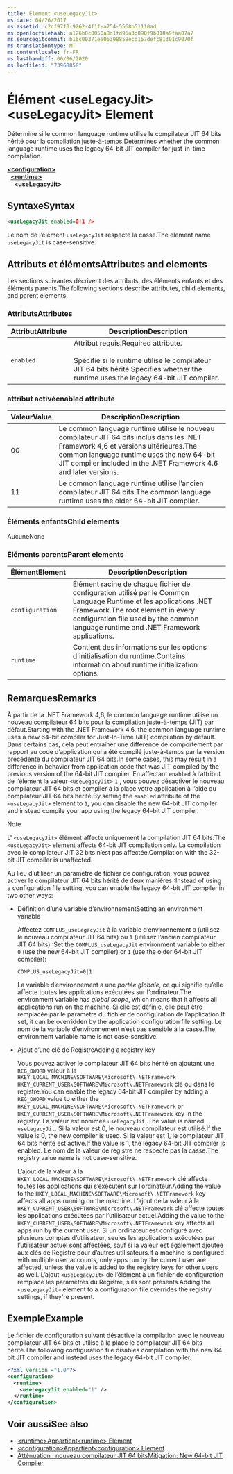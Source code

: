 ```yaml
---
title: Élément <useLegacyJit>
ms.date: 04/26/2017
ms.assetid: c2cf97f0-9262-4f1f-a754-5568b51110ad
ms.openlocfilehash: a126b8c0050a8d1fd96a3d090f9b018a9faa07a7
ms.sourcegitcommit: b16c00371ea06398859ecd157defc81301c9070f
ms.translationtype: MT
ms.contentlocale: fr-FR
ms.lasthandoff: 06/06/2020
ms.locfileid: "73968858"
---
```

# <a name="uselegacyjit-element"></a><span data-ttu-id="32c52-102">Élément \<useLegacyJit></span><span class="sxs-lookup"><span data-stu-id="32c52-102">\<useLegacyJit> Element</span></span>

<span data-ttu-id="32c52-103">Détermine si le common language runtime utilise le compilateur JIT 64 bits hérité pour la compilation juste-à-temps.</span><span class="sxs-lookup"><span data-stu-id="32c52-103">Determines whether the common language runtime uses the legacy 64-bit JIT compiler for just-in-time compilation.</span></span>  
  
[**\<configuration>**](../configuration-element.md)\
&nbsp;&nbsp;[**\<runtime>**](runtime-element.md)\
&nbsp;&nbsp;&nbsp;&nbsp;**\<useLegacyJit>**  
  
## <a name="syntax"></a><span data-ttu-id="32c52-104">Syntaxe</span><span class="sxs-lookup"><span data-stu-id="32c52-104">Syntax</span></span>  
  
```xml
<useLegacyJit enabled=0|1 />
```

<span data-ttu-id="32c52-105">Le nom de l’élément `useLegacyJit` respecte la casse.</span><span class="sxs-lookup"><span data-stu-id="32c52-105">The element name `useLegacyJit` is case-sensitive.</span></span>
  
## <a name="attributes-and-elements"></a><span data-ttu-id="32c52-106">Attributs et éléments</span><span class="sxs-lookup"><span data-stu-id="32c52-106">Attributes and elements</span></span>

<span data-ttu-id="32c52-107">Les sections suivantes décrivent des attributs, des éléments enfants et des éléments parents.</span><span class="sxs-lookup"><span data-stu-id="32c52-107">The following sections describe attributes, child elements, and parent elements.</span></span>  
  
### <a name="attributes"></a><span data-ttu-id="32c52-108">Attributs</span><span class="sxs-lookup"><span data-stu-id="32c52-108">Attributes</span></span>  
  
| <span data-ttu-id="32c52-109">Attribut</span><span class="sxs-lookup"><span data-stu-id="32c52-109">Attribute</span></span> | <span data-ttu-id="32c52-110">Description</span><span class="sxs-lookup"><span data-stu-id="32c52-110">Description</span></span>                                                                                   |  
| --------- | --------------------------------------------------------------------------------------------- |  
| `enabled` | <span data-ttu-id="32c52-111">Attribut requis.</span><span class="sxs-lookup"><span data-stu-id="32c52-111">Required attribute.</span></span><br><br><span data-ttu-id="32c52-112">Spécifie si le runtime utilise le compilateur JIT 64 bits hérité.</span><span class="sxs-lookup"><span data-stu-id="32c52-112">Specifies whether the runtime uses the legacy 64-bit JIT compiler.</span></span> |  
  
### <a name="enabled-attribute"></a><span data-ttu-id="32c52-113">attribut activé</span><span class="sxs-lookup"><span data-stu-id="32c52-113">enabled attribute</span></span>  
  
| <span data-ttu-id="32c52-114">Valeur</span><span class="sxs-lookup"><span data-stu-id="32c52-114">Value</span></span> | <span data-ttu-id="32c52-115">Description</span><span class="sxs-lookup"><span data-stu-id="32c52-115">Description</span></span>                                                                                                         |  
| ----- | ------------------------------------------------------------------------------------------------------------------- |  
| <span data-ttu-id="32c52-116">0</span><span class="sxs-lookup"><span data-stu-id="32c52-116">0</span></span>     | <span data-ttu-id="32c52-117">Le common language runtime utilise le nouveau compilateur JIT 64 bits inclus dans les .NET Framework 4,6 et versions ultérieures.</span><span class="sxs-lookup"><span data-stu-id="32c52-117">The common language runtime uses the new 64-bit JIT compiler included in the .NET Framework 4.6 and later versions.</span></span> |  
| <span data-ttu-id="32c52-118">1</span><span class="sxs-lookup"><span data-stu-id="32c52-118">1</span></span>     | <span data-ttu-id="32c52-119">Le common language runtime utilise l’ancien compilateur JIT 64 bits.</span><span class="sxs-lookup"><span data-stu-id="32c52-119">The common language runtime uses the older 64-bit JIT compiler.</span></span>                                                     |  
  
### <a name="child-elements"></a><span data-ttu-id="32c52-120">Éléments enfants</span><span class="sxs-lookup"><span data-stu-id="32c52-120">Child elements</span></span>

<span data-ttu-id="32c52-121">Aucune</span><span class="sxs-lookup"><span data-stu-id="32c52-121">None</span></span>
  
### <a name="parent-elements"></a><span data-ttu-id="32c52-122">Éléments parents</span><span class="sxs-lookup"><span data-stu-id="32c52-122">Parent elements</span></span>  
  
| <span data-ttu-id="32c52-123">Élément</span><span class="sxs-lookup"><span data-stu-id="32c52-123">Element</span></span>         | <span data-ttu-id="32c52-124">Description</span><span class="sxs-lookup"><span data-stu-id="32c52-124">Description</span></span>                                                                                                       |  
| --------------- | ----------------------------------------------------------------------------------------------------------------- |  
| `configuration` | <span data-ttu-id="32c52-125">Élément racine de chaque fichier de configuration utilisé par le Common Language Runtime et les applications .NET Framework.</span><span class="sxs-lookup"><span data-stu-id="32c52-125">The root element in every configuration file used by the common language runtime and .NET Framework applications.</span></span> |  
| `runtime`       | <span data-ttu-id="32c52-126">Contient des informations sur les options d'initialisation du runtime.</span><span class="sxs-lookup"><span data-stu-id="32c52-126">Contains information about runtime initialization options.</span></span>                                                        |  
  
## <a name="remarks"></a><span data-ttu-id="32c52-127">Remarques</span><span class="sxs-lookup"><span data-stu-id="32c52-127">Remarks</span></span>  

<span data-ttu-id="32c52-128">À partir de la .NET Framework 4,6, le common language runtime utilise un nouveau compilateur 64 bits pour la compilation juste-à-temps (JIT) par défaut.</span><span class="sxs-lookup"><span data-stu-id="32c52-128">Starting with the .NET Framework 4.6, the common language runtime uses a new 64-bit compiler for Just-In-Time (JIT) compilation by default.</span></span> <span data-ttu-id="32c52-129">Dans certains cas, cela peut entraîner une différence de comportement par rapport au code d’application qui a été compilé juste-à-temps par la version précédente du compilateur JIT 64 bits.</span><span class="sxs-lookup"><span data-stu-id="32c52-129">In some cases, this may result in a difference in behavior from application code that was JIT-compiled by the previous version of the 64-bit JIT compiler.</span></span> <span data-ttu-id="32c52-130">En affectant `enabled` à l’attribut de l’élément la valeur `<useLegacyJit>` `1` , vous pouvez désactiver le nouveau compilateur JIT 64 bits et compiler à la place votre application à l’aide du compilateur JIT 64 bits hérité.</span><span class="sxs-lookup"><span data-stu-id="32c52-130">By setting the `enabled` attribute of the `<useLegacyJit>` element to `1`, you can disable the new 64-bit JIT compiler and instead compile your app using the legacy 64-bit JIT compiler.</span></span>  
  
> [!NOTE]
> <span data-ttu-id="32c52-131">L' `<useLegacyJit>` élément affecte uniquement la compilation JIT 64 bits.</span><span class="sxs-lookup"><span data-stu-id="32c52-131">The `<useLegacyJit>` element affects 64-bit JIT compilation only.</span></span> <span data-ttu-id="32c52-132">La compilation avec le compilateur JIT 32 bits n’est pas affectée.</span><span class="sxs-lookup"><span data-stu-id="32c52-132">Compilation with the 32-bit JIT compiler is unaffected.</span></span>  
  
<span data-ttu-id="32c52-133">Au lieu d’utiliser un paramètre de fichier de configuration, vous pouvez activer le compilateur JIT 64 bits hérité de deux manières :</span><span class="sxs-lookup"><span data-stu-id="32c52-133">Instead of using a configuration file setting, you can enable the legacy 64-bit JIT compiler in two other ways:</span></span>  
  
- <span data-ttu-id="32c52-134">Définition d’une variable d’environnement</span><span class="sxs-lookup"><span data-stu-id="32c52-134">Setting an environment variable</span></span>

  <span data-ttu-id="32c52-135">Affectez `COMPLUS_useLegacyJit` à la variable d’environnement `0` (utilisez le nouveau compilateur JIT 64 bits) ou `1` (utilisez l’ancien compilateur JIT 64 bits) :</span><span class="sxs-lookup"><span data-stu-id="32c52-135">Set the `COMPLUS_useLegacyJit` environment variable to either `0` (use the new 64-bit JIT compiler) or `1` (use the older 64-bit JIT compiler):</span></span>
  
  ```env  
  COMPLUS_useLegacyJit=0|1  
  ```  
  
  <span data-ttu-id="32c52-136">La variable d’environnement a une *portée globale*, ce qui signifie qu’elle affecte toutes les applications exécutées sur l’ordinateur.</span><span class="sxs-lookup"><span data-stu-id="32c52-136">The environment variable has *global scope*, which means that it affects all applications run on the machine.</span></span> <span data-ttu-id="32c52-137">Si elle est définie, elle peut être remplacée par le paramètre du fichier de configuration de l’application.</span><span class="sxs-lookup"><span data-stu-id="32c52-137">If set, it can be overridden by the application configuration file setting.</span></span> <span data-ttu-id="32c52-138">Le nom de la variable d’environnement n’est pas sensible à la casse.</span><span class="sxs-lookup"><span data-stu-id="32c52-138">The environment variable name is not case-sensitive.</span></span>
  
- <span data-ttu-id="32c52-139">Ajout d’une clé de Registre</span><span class="sxs-lookup"><span data-stu-id="32c52-139">Adding a registry key</span></span>

  <span data-ttu-id="32c52-140">Vous pouvez activer le compilateur JIT 64 bits hérité en ajoutant une `REG_DWORD` valeur à la `HKEY_LOCAL_MACHINE\SOFTWARE\Microsoft\.NETFramework` `HKEY_CURRENT_USER\SOFTWARE\Microsoft\.NETFramework` clé ou dans le registre.</span><span class="sxs-lookup"><span data-stu-id="32c52-140">You can enable the legacy 64-bit JIT compiler by adding a `REG_DWORD` value to either the `HKEY_LOCAL_MACHINE\SOFTWARE\Microsoft\.NETFramework` or `HKEY_CURRENT_USER\SOFTWARE\Microsoft\.NETFramework` key in the registry.</span></span> <span data-ttu-id="32c52-141">La valeur est nommée `useLegacyJit` .</span><span class="sxs-lookup"><span data-stu-id="32c52-141">The value is named `useLegacyJit`.</span></span> <span data-ttu-id="32c52-142">Si la valeur est 0, le nouveau compilateur est utilisé.</span><span class="sxs-lookup"><span data-stu-id="32c52-142">If the value is 0, the new compiler is used.</span></span> <span data-ttu-id="32c52-143">Si la valeur est 1, le compilateur JIT 64 bits hérité est activé.</span><span class="sxs-lookup"><span data-stu-id="32c52-143">If the value is 1, the legacy 64-bit JIT compiler is enabled.</span></span> <span data-ttu-id="32c52-144">Le nom de la valeur de registre ne respecte pas la casse.</span><span class="sxs-lookup"><span data-stu-id="32c52-144">The registry value name is not case-sensitive.</span></span>
  
  <span data-ttu-id="32c52-145">L’ajout de la valeur à la `HKEY_LOCAL_MACHINE\SOFTWARE\Microsoft\.NETFramework` clé affecte toutes les applications qui s’exécutent sur l’ordinateur.</span><span class="sxs-lookup"><span data-stu-id="32c52-145">Adding the value to the `HKEY_LOCAL_MACHINE\SOFTWARE\Microsoft\.NETFramework` key affects all apps running on the machine.</span></span> <span data-ttu-id="32c52-146">L’ajout de la valeur à la `HKEY_CURRENT_USER\SOFTWARE\Microsoft\.NETFramework` clé affecte toutes les applications exécutées par l’utilisateur actuel.</span><span class="sxs-lookup"><span data-stu-id="32c52-146">Adding the value to the `HKEY_CURRENT_USER\SOFTWARE\Microsoft\.NETFramework` key affects all apps run by the current user.</span></span> <span data-ttu-id="32c52-147">Si un ordinateur est configuré avec plusieurs comptes d’utilisateur, seules les applications exécutées par l’utilisateur actuel sont affectées, sauf si la valeur est également ajoutée aux clés de Registre pour d’autres utilisateurs.</span><span class="sxs-lookup"><span data-stu-id="32c52-147">If a machine is configured with multiple user accounts, only apps run by the current user are affected, unless the value is added to the registry keys for other users as well.</span></span> <span data-ttu-id="32c52-148">L’ajout `<useLegacyJit>` de l’élément à un fichier de configuration remplace les paramètres du Registre, s’ils sont présents.</span><span class="sxs-lookup"><span data-stu-id="32c52-148">Adding the `<useLegacyJit>` element to a configuration file overrides the registry settings, if they're present.</span></span>  
  
## <a name="example"></a><span data-ttu-id="32c52-149">Exemple</span><span class="sxs-lookup"><span data-stu-id="32c52-149">Example</span></span>  

<span data-ttu-id="32c52-150">Le fichier de configuration suivant désactive la compilation avec le nouveau compilateur JIT 64 bits et utilise à la place le compilateur JIT 64 bits hérité.</span><span class="sxs-lookup"><span data-stu-id="32c52-150">The following configuration file disables compilation with the new 64-bit JIT compiler and instead uses the legacy 64-bit JIT compiler.</span></span>  
  
```xml  
<?xml version ="1.0"?>  
<configuration>  
  <runtime>  
    <useLegacyJit enabled="1" />  
  </runtime>  
</configuration>  
```  
  
## <a name="see-also"></a><span data-ttu-id="32c52-151">Voir aussi</span><span class="sxs-lookup"><span data-stu-id="32c52-151">See also</span></span>

- [<span data-ttu-id="32c52-152">\<runtime>Appartient</span><span class="sxs-lookup"><span data-stu-id="32c52-152">\<runtime> Element</span></span>](runtime-element.md)
- [<span data-ttu-id="32c52-153">\<configuration>Appartient</span><span class="sxs-lookup"><span data-stu-id="32c52-153">\<configuration> Element</span></span>](../configuration-element.md)
- [<span data-ttu-id="32c52-154">Atténuation : nouveau compilateur JIT 64 bits</span><span class="sxs-lookup"><span data-stu-id="32c52-154">Mitigation: New 64-bit JIT Compiler</span></span>](../../../migration-guide/mitigation-new-64-bit-jit-compiler.md)
